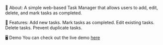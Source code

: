 📌 About:
A simple web-based Task Manager that allows users to add, edit, delete, and mark tasks as completed.

🚀 Features:
Add new tasks.
Mark tasks as completed.
Edit existing tasks.
Delete tasks.
Prevent duplicate tasks.


🖥️ Demo
You can check out the live demo [here](https://gupta-saurabh0.github.io/Task-manager-app/)
